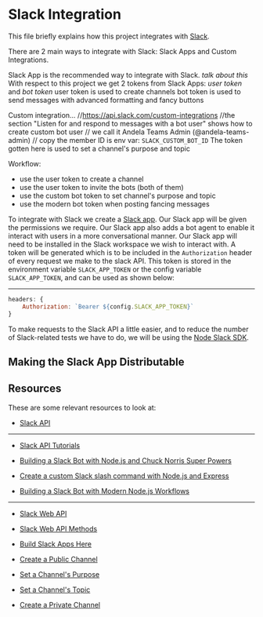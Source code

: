 # Slack Integration

This file briefly explains how this project integrates with [Slack](https://slack.com/).

There are 2 main ways to integrate with Slack: Slack Apps and Custom Integrations.

Slack App is the recommended way to integrate with Slack. *talk about this*
With respect to this project we get 2 tokens from Slack Apps: *user token* and *bot token*
user token is used to create channels
bot token is used to send messages with advanced formatting and fancy buttons

Custom integration... //https://api.slack.com/custom-integrations
//the section "Listen for and respond to messages with a bot user" shows how to create custom bot user
// we call it Andela Teams Admin (@andela-teams-admin)
// copy the member ID is env var: `SLACK_CUSTOM_BOT_ID`
The token gotten here is used to set a channel's purpose and topic

Workflow:
* use the user token to create a channel
* use the user token to invite the bots (both of them)
* use the custom bot token to set channel's purpose and topic
* use the modern bot token when posting fancing messages

To integrate with Slack we create a [Slack app](https://api.slack.com/slack-apps). Our Slack app will be given the permissions we require. Our Slack app also adds a bot agent to enable it interact with users in a more conversational manner. Our Slack app will need to be installed in the Slack workspace we wish to interact with. A token will be generated which is to be included in the `Authorization` header of every request we make to the slack API. This token is stored in the environment variable `SLACK_APP_TOKEN` or the config variable `SLACK_APP_TOKEN`, and can be used as shown below:

-----


```javascript
headers: {
    Authorization: `Bearer ${config.SLACK_APP_TOKEN}`
}
```

To make requests to the Slack API a little easier, and to reduce the number of Slack-related tests we have to do, we will be using the [Node Slack SDK](https://github.com/slackapi/node-slack-sdk).

## Making the Slack App Distributable

## Resources

These are some relevant resources to look at:

* [Slack API](https://api.slack.com/)

-----

* [Slack API Tutorials](https://api.slack.com/tutorials)

* [Building a Slack Bot with Node.js and Chuck Norris Super Powers](https://scotch.io/tutorials/building-a-slack-bot-with-node-js-and-chuck-norris-super-powers)

* [Create a custom Slack slash command with Node.js and Express](https://scotch.io/tutorials/create-a-custom-slack-slash-command-with-nodejs-and-express)

* [Building a Slack Bot with Modern Node.js Workflows](https://scotch.io/tutorials/building-a-slack-bot-with-modern-nodejs-workflows)

-----

* [Slack Web API](https://api.slack.com/web)

* [Slack Web API Methods](https://api.slack.com/methods)

* [Build Slack Apps Here](https://api.slack.com/apps)

* [Create a Public Channel](https://api.slack.com/methods/channels.create)

* [Set a Channel's Purpose](https://api.slack.com/methods/channels.setPurpose)

* [Set a Channel's Topic](https://api.slack.com/methods/channels.setTopic)

* [Create a Private Channel](https://api.slack.com/methods/groups.create)
